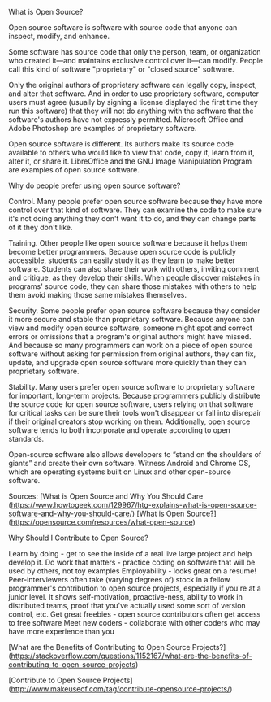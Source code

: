 What is Open Source?

Open source software is software with source code that anyone can inspect, modify, and enhance.

Some software has source code that only the person, team, or organization who created it—and maintains exclusive control over it—can modify. People call this kind of software "proprietary" or "closed source" software.

Only the original authors of proprietary software can legally copy, inspect, and alter that software. And in order to use proprietary software, computer users must agree (usually by signing a license displayed the first time they run this software) that they will not do anything with the software that the software's authors have not expressly permitted. Microsoft Office and Adobe Photoshop are examples of proprietary software.

Open source software is different. Its authors make its source code available to others who would like to view that code, copy it, learn from it, alter it, or share it. LibreOffice and the GNU Image Manipulation Program are examples of open source software.

Why do people prefer using open source software?

Control. Many people prefer open source software because they have more control over that kind of software. They can examine the code to make sure it's not doing anything they don't want it to do, and they can change parts of it they don't like.

Training. Other people like open source software because it helps them become better programmers. Because open source code is publicly accessible, students can easily study it as they learn to make better software. Students can also share their work with others, inviting comment and critique, as they develop their skills. When people discover mistakes in programs' source code, they can share those mistakes with others to help them avoid making those same mistakes themselves.

Security. Some people prefer open source software because they consider it more secure and stable than proprietary software. Because anyone can view and modify open source software, someone might spot and correct errors or omissions that a program's original authors might have missed. And because so many programmers can work on a piece of open source software without asking for permission from original authors, they can fix, update, and upgrade open source software more quickly than they can proprietary software.

Stability. Many users prefer open source software to proprietary software for important, long-term projects. Because programmers publicly distribute the source code for open source software, users relying on that software for critical tasks can be sure their tools won't disappear or fall into disrepair if their original creators stop working on them. Additionally, open source software tends to both incorporate and operate according to open standards.

Open-source software also allows developers to “stand on the shoulders of giants” and create their own software. Witness Android and Chrome OS, which are operating systems built on Linux and other open-source software. 

Sources:
[What is Open Source and Why You Should Care (https://www.howtogeek.com/129967/htg-explains-what-is-open-source-software-and-why-you-should-care/)
[What is Open Source?] (https://opensource.com/resources/what-open-source)


Why Should I Contribute to Open Source?

Learn by doing - get to see the inside of a real live large project and help develop it.
Do work that matters - practice coding on software that will be used by others, not toy examples
Employability - looks great on a resume! Peer-interviewers often take (varying degrees of) stock in a fellow programmer's contribution to open source projects, especially if you're at a junior level. It shows self-motivation, proactive-ness, ability to work in distributed teams, proof that you've actually used some sort of version control, etc.
Get great freebies - open source contributors often get access to free software
Meet new coders - collaborate with other coders who may have more experience than you

[What are the Benefits of Contributing to Open Source Projects?] (https://stackoverflow.com/questions/1152167/what-are-the-benefits-of-contributing-to-open-source-projects)


[Contribute to Open Source Projects] (http://www.makeuseof.com/tag/contribute-opensource-projects/)
